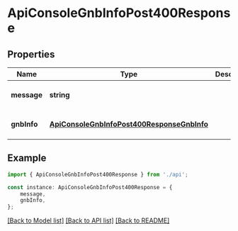 # ApiConsoleGnbInfoPost400Response


## Properties

Name | Type | Description | Notes
------------ | ------------- | ------------- | -------------
**message** | **string** |  | [optional] [default to undefined]
**gnbInfo** | [**ApiConsoleGnbInfoPost400ResponseGnbInfo**](ApiConsoleGnbInfoPost400ResponseGnbInfo.md) |  | [optional] [default to undefined]

## Example

```typescript
import { ApiConsoleGnbInfoPost400Response } from './api';

const instance: ApiConsoleGnbInfoPost400Response = {
    message,
    gnbInfo,
};
```

[[Back to Model list]](../README.md#documentation-for-models) [[Back to API list]](../README.md#documentation-for-api-endpoints) [[Back to README]](../README.md)
